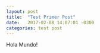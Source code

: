 ```yaml
---
layout: post
title:  "Test Primer Post"
date:   2017-02-08 14:07:01 -0300
categories: test post
---
```


Hola Mundo!

